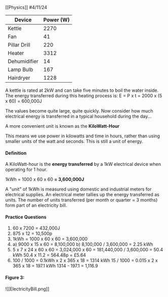 [[Physics]]
#4/11/24

| Device       | Power (W) |
| ------------ | --------- |
| Kettle       | 2270      |
| Fan          | 41        |
| Pillar Drill | 220       |
| Heater       | 3312      |
| Dehumidifier | 14        |
| Lamp Bulb    | 167       |
| Hairdryer    | 1228      |
A kettle is rated at 2kW and can take five minutes to boil the water inside. The energy transferred during this heating process is:
E = P x t     = 2000 x (5 x 60) = 600,000J

The values become quite large, quite quickly. Now consider how much electrical energy is transferred in a typical household during the day...

A more convenient unit is known as the **KiloWatt-Hour**

This means we use power in kilowatts and time in hours, rather than using smaller units of the watt and seconds. This is still a unit of energy.
#### Definition
A KiloWatt-hour is the **energy transferred** by a 1kW electrical device when operating for 1 hour.

1kWh = 1000 x 60 x 60
**= 3,600,000J** 

A "unit" of 1kWh is measured using domestic and industrial meters for electrical supplies.
An electrical meter tallies up the energy transferred as units.
The number of units transferred (per month or quarter = 3 months) form part of an electricity bill.

#### Practice Questions
1) 60 x 7200 = 432,000J
2) 875 x 12 = 10,500p
3) 1kWh = 1000 x 60 x 60 = 3,600,000
4) a) 9000 x 15 x 60 = 8,100,000
	b) 8,100,000 / 3,600,000 = 2.25 kWh
5) 5 x 7 x 24 x 60 x 60 = 3,024,000 x 60 = 181,440,000 / 3,600,000 = 50.4 kWh 50.4 x 11.2 = 564.48p = £5.64
6) 100 / 1000 = 0.1kWh x 2 x 365 x 18 = 1314 kWh
	15 / 1000 = 0.015 x 2 x 365 x 18 = 197.1 kWh
	1314 - 197.1 = 1,116.9

#### Figure 3:
![[ElectricityBill.png]]